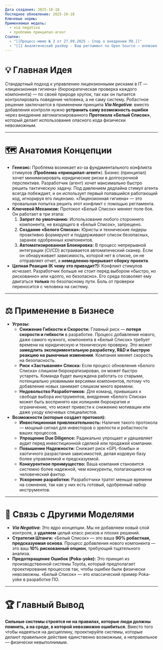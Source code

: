 ```yaml
---
Дата создания: 2025-10-18
Последнее обновление: 2025-10-18
Ключевые нормы:
Применяемая модель:
  - via negativa
  - проблема принципал-агент
Ссылки:
  - "[[Процесс-мемо № 3 от 27.09.2025 - Спор о внедрении ПО.]]"
  - "[[2 Аналитический разбор - Ваш регламент по Open Source — иллюзия]]"
---
```

# **💡 Главная Идея**
Стандартный подход к управлению лицензионными рисками в IT — «лицензионная гигиена» (бюрократическая проверка каждого компонента) — по своей природе хрупок, так как он пытается контролировать поведение человека, а не саму систему. Робастное решение заключается в применении принципа **_Via Negativa_**: вместо добавления контроля нужно **устранить саму возможность ошибки** через внедрение автоматизированного **Протокола «Белый Список»**, который делает использование опасного кода физически невозможным.

---
# **🗺️ Анатомия Концепции**
- **Генезис:** Проблема возникает из-за фундаментального конфликта стимулов (**Проблема «принципал-агент»**). Бизнес (принципал) хочет минимизировать юридические риски в долгосрочной перспективе. Разработчик (агент) хочет максимально быстро решить тактическую задачу. Под давлением дедлайна стимул агента всегда побеждает, и он использует первый попавшийся работающий код, игнорируя его лицензию. «Лицензионная гигиена» — это провальная попытка решить этот конфликт с помощью регламента.
- **Ключевой Механизм:** Протокол «Белый Список» меняет поле боя. Он работает в три этапа:
    1. **Запрет по умолчанию:** Использование любого стороннего компонента, не входящего в «Белый Список», запрещено.
    2. **Создание «Белого Списка»:** Юристы и технические лидеры проактивно формируют и поддерживают список безопасных, заранее одобренных компонентов.
    3. **Автоматизированная Блокировка:** В процесс непрерывной интеграции (CI/CD) встраивается автоматический сканер. Если он обнаруживает зависимость, которой нет в списке, он не отправляет отчет, а **немедленно прерывает сборку проекта**.
- **Цепная Реакция (К чему это приводит?):** Конфликт стимулов исчезает. Разработчик больше не стоит перед выбором «быстро, но рискованно» или «долго, но безопасно». Его среда позволяет ему двигаться **только** по безопасному пути. Боль от проверки переносится с человека на систему.

---
# **⚖️ Применение в Бизнесе**
- **Угрозы:**
    - **Снижение Гибкости и Скорости:** Главный риск — **потеря скорости и гибкости** в разработке. Процесс добавления нового, даже самого нужного, компонента в «Белый Список» требует времени на юридическую и техническую проверку. Это может **замедлить экспериментальную разработку, R&D и быструю реакцию на рыночные изменения**. Компания меняет скорость на безопасность.
	- **Риск «Застывания» Списка:** Если процесс обновления «Белого Списка» слишком бюрократизирован, он может быстро устареть. Команда будет вынуждена работать со старыми, потенциально уязвимыми версиями компонентов, потому что добавление новых занимает слишком много времени.
	- **Недовольство Разработчиков:** Для команд, привыкших к свободе выбора инструментов, внедрение «Белого Списка» может быть воспринято как излишняя бюрократия и ограничение, что может привести к снижению мотивации или даже уходу ключевых специалистов.
- **Возможности (которые создает протокол):**
    - **Инвестиционная привлекательность:** Наличие такого протокола — мощный сигнал для инвесторов о зрелости и робастности ваших процессов.
	- **Упрощение Due Diligence:** Радикально упрощает и удешевляет аудит перед инвестиционной сделкой или продажей компании.
	- **Повышение Надежности:** Снижает риск «GPL-бомбы» и хаотичного разрастания зависимостей, делая кодовую базу более управляемой и предсказуемой.
	- **Конкурентное преимущество:** Ваша компания становится системно более надежной, чем конкуренты, полагающиеся на человеческий фактор.
    - **Ускорение разработки:** Разработчики тратят меньше времени на сомнения, так как у них есть готовый, одобренный набор инструментов.

---
# **🧠 Связь с Другими Моделями**
- **_Via Negativa_:** Это ядро концепции. Мы не добавляем новый слой контроля, а **удаляем** целый класс рисков и плохих решений.
- **Стратегия Штанги:** «Белый Список» — это ваша **90% робастная, предсказуемая основа**. Процесс добавления нового компонента — это ваш **10% рискованный опцион**, требующий тщательного анализа.
- **Предотвращение Ошибок (Poka-yoke):** Это принцип из производственной системы Toyota, который предполагает проектирование процессов так, чтобы ошибки были физически невозможны. «Белый Список» — это классический пример Poka-yoke в разработке ПО.

---
# **🏆 Главный Вывод**
**Сильные системы строятся не на правилах, которые люди должны помнить, а на среде, в которой невозможно ошибиться.** Вместо того чтобы надеяться на дисциплину, проектируйте системы, которые делают правильное действие единственно возможным, а неправильное — физически невыполнимым.